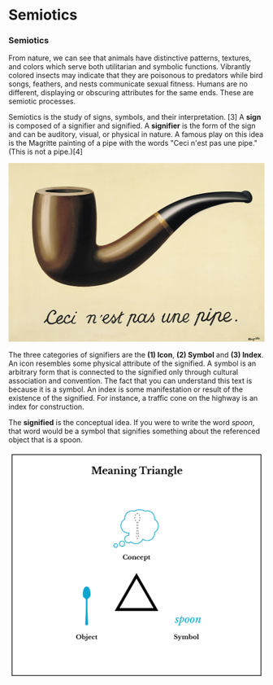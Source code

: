 # Semiotics

### Semiotics

From nature, we can see that animals have distinctive patterns, textures, and colors which serve both utilitarian and symbolic functions. Vibrantly colored insects may indicate that they are poisonous to predators while bird songs, feathers, and nests communicate sexual fitness. Humans are no different, displaying or obscuring attributes for the same ends. These are semiotic processes.

Semiotics is the study of signs, symbols, and their interpretation. \[3\] A **sign** is composed of a signifier and signified. A **signifier** is the form of the sign and can be auditory, visual, or physical in nature. A famous play on this idea is the Magritte painting of a pipe with the words "Ceci n'est pas une pipe." \(This is not a pipe.\)\[4\]

![](/assets/the-treachery-of-images-this-is-not-a-pipe-1948.jpg)

The three categories of signifiers are the **\(1\) Icon**, **\(2\) Symbol** and **\(3\) Index**. An icon resembles some physical attribute of the signified. A symbol is an arbitrary form that is connected to the signified only through cultural association and convention. The fact that you can understand this text is because it is a symbol. An index is some manifestation or result of the existence of the signified. For instance, a traffic cone on the highway is an index for construction.

The **signified** is the conceptual idea. If you were to write the word _spoon_, that word would be a symbol that signifies something about the referenced object that is a spoon.

![](/assets/semiotic-triangle-1200w@2x.png)

